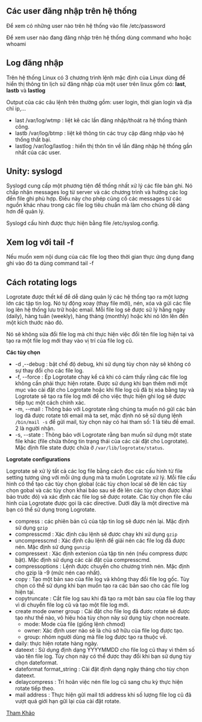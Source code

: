 ## Các user đăng nhập trên hệ thống

Để xem có những user nào trên hệ thống vào file /etc/password

Để xem user nào đang đăng nhập trên hệ thống dùng command who hoặc whoami

## Log đăng nhập

Trên hệ thống Linux có 3 chương trình lệnh mặc định của Linux dùng để hiển thị thông tin lịch sử đăng nhập của một user trên linux gồm có: **last**, **lastb** và **lastlog**

Output của các câu lệnh trên thường gồm: user login, thời gian login và địa chỉ ip,...

- last /var/log/wtmp : liệt kê các lần đăng nhập/thoát ra hệ thống thành công.
- lastb /var/log/btmp : liệt kê thông tin các truy cập đăng nhập vào hệ thống thất bại.
- lastlog /var/log/lastlog : hiển thị thôn tin về lần đăng nhập hệ thống gần nhất của các user.


## Unity: syslogd

Syslogd cung cấp một phương tiện để thống nhất xử lý các file bản ghi. Nó chấp nhận messages log từ server và các chương trình và hướng các log đến file ghi phù hợp. Điều này cho phép củng cố các messages từ các nguồn khác nhau trong các file log tiêu chuẩn mà làm cho chúng dễ dàng hơn để quản lý.

Syslogd cấu hình được thực hiện bằng file /etc/syslog.config. 

## Xem log với tail -f

Nếu muốn xem nội dung của các file log theo thời gian thực ứng dụng đang ghi vào đó ta dùng command tail -f


## Cách rotating logs

Logrotate được thết kế để dễ dàng quản lý các hệ thống tạo ra một lượng lớn các tập tin log. Nó tự động xoay (thay file mới), nén, xóa và gửi các file log lên hệ thống lưu trữ hoặc email. Mỗi file log sẽ được sử lý hằng ngày (daily), hàng tuần (weekly), hàng tháng (monthly) hoặc khi nó lớn lên đến một kích thước nào đó.

Nó sẽ không sửa đổi file log mà chỉ thực hiện việc đổi tên file log hiện tại và tạo ra một file log mới thay vào vị trí của file log cũ.

**Các tùy chọn**
- -d ,--debug : bật chế độ debug, khi sử dụng tùy chọn này sẽ không có sự thay đổi cho các file log.
- -f, --force : Ép Logrotate chạy kể cả khi có cảm thấy rằng các file log không cần phải thực  hiện rotate. Được sử dụng khi bạn thêm mới một mục vào cài đặt cho Logrotate hoặc khi file log cũ đã bị xóa bằng tay và Logrotate sẽ tạo ra file log mới để cho việc thực hiện ghi log sẽ được tiếp tục một cách chính xác.
- -m, --mail <command> : Thông báo với Logrotate rằng chúng ta muốn nó gửi các bản log đã được rotate tới email mà ta set, mặc định nó sẽ sử dụng lệnh `/bin/mail -s` để gửi mail, tùy chọn này có hai tham số: 1 là tiêu đề email. 2 là người nhận.
- -s, --state <statefile> : Thông báo với Logrotate rằng bạn muốn sử dụng một state file khác (file chứa thông tin trạng thái của các cài đặt cho Logrotate). Mặc định file state được chứa ở `/var/lib/logrotate/status`.

**Logrotate configurations**

Logrotate sẽ xử lý tất cả các log file bằng cách đọc các cấu hình từ file setting tương ứng với mỗi ứng dụng mà ta muốn Logrotate xử lý. Mỗi file cấu hình có thể tạo các tùy chọn global (các tùy chọn local sẽ đè lên các tùy chọn gobal và các tùy chọn khai báo sau sẽ đè lên các tùy chọn được khai báo trước đó) và xác định các file log sẽ được rotate. Các tùy chọn file cấu hình của Logrotate được gọi là các directive. Dưới đây là một directive mà bạn có thể sử dụng trong Logrotate.
- compress : các phiên bản cũ của tập tin log sẽ được nén lại. Mặc định sử dụng `gzip`
- compresscmd : Xác định câu lệnh sẽ đươc chạy khi xử dụng `gzip`
- uncompresscmd : Xác định câu lệnh để giải nén các file log đã được nén. Mặc định sử dụng `gunzip`
- compressext : Xác định extenion của tập tin nén (nếu compress được bật). Mặc định sử dụng các cài đặt của compresscmd.
- compressoptions : Lệnh được chuyền cho chương trình nén. Mặc định cho gzip là -9 (mức nén cao nhất).
- copy : Tạo một bản sao của file log và không thay đổi file log gốc. Tùy chọn có thể sử dụng khi bạn muốn tạo ra các bản sao cho các file log hiện tại.
- copytruncate : Cắt file log sau khi đã tạo ra một bản sau của file log thay vì di chuyển file log cũ và tạo một file log mới.
- create mode owner group : Cài đặt cho file log đã đươc rotate sẽ được tạo như thế nào, vô hiệu hóa tùy chọn này sử dụng tùy chọn nocreate.
  - mode: Mode của file (giống lệnh chmod)
  - owner: Xác định user nào sẽ là chủ sở hữu của file log được tạo.
  - group: nhóm người dùng mà file log được tạo ra thuộc về.
- daily: thực hiện rotate hàng ngày.
- dateext : Sử dụng định dạng YYYYMMDD cho file log cũ thay vì thêm số vào tên file log. Tùy chọn này có thể được thay đổi khi bạn sử dụng tùy chọn dateformat.
- dateformat format_string : Cài đặt định dạng ngày tháng cho tùy chọn dateext.
- delaycompress : Trì hoãn việc nén file log cũ sang chu kỳ thực hiện rotate tiếp theo.
- mail address : Thực hiện gửi mail tới address khi số lượng file log cũ đã vượt quá giới hạn gữi lại của cài đặt rotate.




[Tham Khảo](https://viblo.asia/p/rotate-rails-logs-with-logrotate-XL6lAgYmKek)
